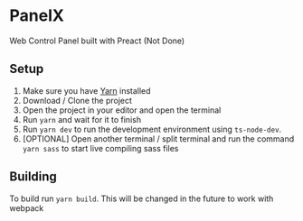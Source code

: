 # PanelX
Web Control Panel built with Preact (Not Done)

## Setup
1. Make sure you have [Yarn](npmjs.com/package/yarn) installed
2. Download / Clone the project
3. Open the project in your editor and open the terminal
4. Run `yarn` and wait for it to finish
5. Run `yarn dev` to run the development environment using `ts-node-dev`.
6. [OPTIONAL] Open another terminal / split terminal and run the command `yarn sass` to start live compiling sass files

## Building
To build run `yarn build`. This will be changed in the future to work with webpack
